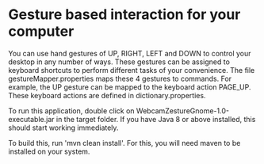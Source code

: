 # Gesture based interaction for your computer

You can use hand gestures of UP, RIGHT, LEFT and DOWN to control your desktop in any number of ways. These gestures can be assigned to keyboard shortcuts to perform different tasks of your convenience. 
The file gestureMapper.properties maps these 4 gestures to commands. For example, the UP gesture can be mapped to the keyboard action PAGE_UP. These keyboard actions are defined in dictionary.properties.

To run this application, double click on WebcamZestureGnome-1.0-executable.jar in the target folder. If you have Java 8 or above installed, this should start working immediately. 

To build this, run 'mvn clean install'. For this, you will need maven to be installed on your system. 
